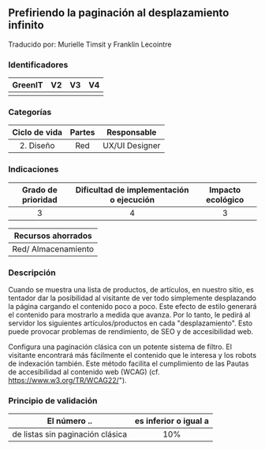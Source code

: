 ## Prefiriendo la paginación al desplazamiento infinito
Traducido por: Murielle Timsit y Franklin Lecointre

### Identificadores

| GreenIT |  V2  |  V3  |  V4  |
|:-------:|:----:|:----:|:----:|
|      |   |   |      |

### Categorías

| Ciclo de vida | Partes | Responsable |
|:---------:|:----:|:----:|
| 2. Diseño | Red | UX/UI Designer |

### Indicaciones

| Grado de prioridad   | Dificultad de implementación o ejecución | Impacto ecológico   |
|:-------------------:|:-------------------------:|:---------------------:|
| 3 | 4 | 3 |

| Recursos ahorrados |
|:----------------------------------------------------------:|
| Red/ Almacenamiento  |

### Descripción

Cuando se muestra una lista de productos, de artículos, en nuestro sitio, es tentador dar la posibilidad al visitante de ver todo simplemente desplazando la página cargando el contenido poco a poco.
Este efecto de estilo generará el contenido para mostrarlo a medida que avanza. Por lo tanto, le pedirá al servidor los siguientes artículos/productos en cada "desplazamiento". Esto puede provocar problemas de rendimiento, de SEO y de accesibilidad web.

Configura una paginación clásica con un potente sistema de filtro. El visitante encontrará más fácilmente el contenido que le interesa y los robots de indexación también.
Este método facilita el cumplimiento de las Pautas de accesibilidad al contenido web (WCAG) (cf. https://www.w3.org/TR/WCAG22/").

### Principio de validación

| El número  ..   | es inferior o igual a   |  
|-------------------|:-------------------------:|
|  de listas sin paginación clásica  | 10% |
